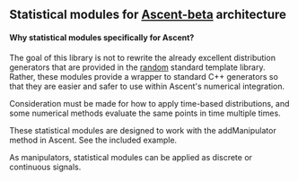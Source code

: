 ## Statistical modules for [Ascent-beta](https://github.com/AnyarInc/ascent-beta) architecture

#### Why statistical modules specifically for Ascent?
The goal of this library is not to rewrite the already excellent distribution generators that are provided in the [random](http://www.cplusplus.com/reference/random/) standard template library.
Rather, these modules provide a wrapper to standard C++ generators so that they are easier and safer to use within Ascent's numerical integration.

Consideration must be made for how to apply time-based distributions, and some numerical methods evaluate the same points in time multiple times.

These statistical modules are designed to work with the addManipulator method in Ascent. See the included example.

As manipulators, statistical modules can be applied as discrete or continuous signals.
